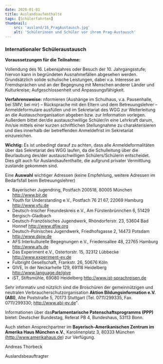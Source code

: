 ```yaml
---
date: 2020-01-01
title: Auslandsaufenthalte
tags: [Schülerfahrten]
thumbnail: 
    src: 'ausland/16_PragAustausch.jpg'
    alt: 'Schülerinnen und Schüler vor ihrem Prag-Austausch'
---
```


### Internationaler Schüleraustausch

**Voraussetzungen für die Teilnahme:**

Vollendung des 16. Lebensjahres oder Besuch der 10. Jahrgangsstufe; hiervon kann in begründeten Ausnahmefällen abgesehen werden. Grundsätzlich solide schulische Leistungen, dabei v.a. Interesse an Fremdsprachen und an der Begegnung mit Menschen anderer Länder und Kulturkreise; Aufgeschlossenheit und Anpassungsfähigkeit.

**Verfahrensweise:**
nformieren (Aushänge im Schulhaus, v.a. Pausenhalle, bei SMV; bei mir) – Rücksprache mit den Eltern und dem Betreuungslehrer – Anmeldeformulare ausfüllen und im Sekretariat des WGG zur Weiterleitung an die Austauschorganisation abgeben bzw. zur Information vorlegen. Außerdem bittet der/die austauschwillige Schüler/in eine Lehrkraft darum, ihn/sie mittels einer kurzen schriftlichen Stellungnahme zu charakterisieren und dies innerhalb der betreffenden Anmeldefrist im Sekretariat einzureichen.

**Wichtig:**
Es ist unbedingt darauf zu achten, dass alle Anmeldeformalitäten über das Sekretariat des WGG laufen, da die Schulleitung über die Beurlaubung des/der austauschwilligen Schülers/Schülerin entscheidet. Dies gilt auch für Auslandsaufenthalte, die aufgrund privater Vermittlung zustande gekommen sind.

Eine **Auswahl** wichtiger Adressen (keine Empfehlung, weitere Adressen im Bedarfsfall beim Betreuungslehrer)

<ul><li>
Bayerischer Jugendring, Postfach 200518, 80005 München <a href="http://www.bjr.de">http://www.bjr.de</a>
</li><li>
Youth for Understanding e.V., Postfach 76 21 67, 22069 Hamburg <a href="http://www.yfu.de">http://www.yfu.de</a>
</li><li>
Deutsch-Irischer Freundeskreis e.V., Am Fürstenbrünnchen 6, 51429 Bergisch-Gladbach
</li><li>
Deutsch-Französisches Jugendwerk, Rhöndorferstr. 23, 53604 Bad Honnef <a href="http://www.dfjw.org">http://www.dfjw.org</a>
</li><li>
Deutsch-Polnisches Jugendwerk, Friedhofsgasse 2, 14473 Potsdam <a href="http://www.dpjw.de">http://www.dpjw.de</a>
</li><li>
AFS Interkulturelle Begegnungen e.V., Friedensallee 48, 22765 Hamburg <a href="http://www.afs.de">http://www.afs.de</a>
</li><li>
Das Experiment e.V., Ostertorstr. 15, 32312 Lübbecke <a href="http://www.experiment-ev.de">http://www.experiment-ev.de</a>
</li><li>
Fulbright Gesellschaft, Frankstr. 26, 50676 Köln
</li><li>
GIVE, In der Neckarhelle 129, 69118 Heidelberg <a href="http://www.language.de/give">http://www.language.de/give</a>
</li><li>
iST, Stiftsmühle, 69080 Heidelberg <a href="http://www.ist-sprachreisen.de">http://www.ist-sprachreisen.de</a>
</li></ul>

Sehr informativ und nützlich sind die Broschüren der gemeinnützigen und neutralen Verbraucherschutzorganisation **Aktion Bildungsinformation e.V. (ABI)**, Alte Poststraße 5, 70173 Stuttgart (Tel. 0711/299335, Fax. 0711/299330; http://www.abi-ev.de".

Informationen über das**Parlamentarische Patenschaftsprogramms (PPP)** bietet: Deutscher Bundestag, Referat PB 4, Bundeshaus, 53113 Bonn.

Auch stehen Ansprechpartner im **Bayerisch-Amerikanischen Zentrum im Amerika Haus München e.V.**, Karolinenplatz 3, 80333 München <a href="http://www.amerikahaus.de">(http://www.amerikahaus.de)</a> zur Verfügung.

Andreas Thorbeck

Auslandsbeauftragter